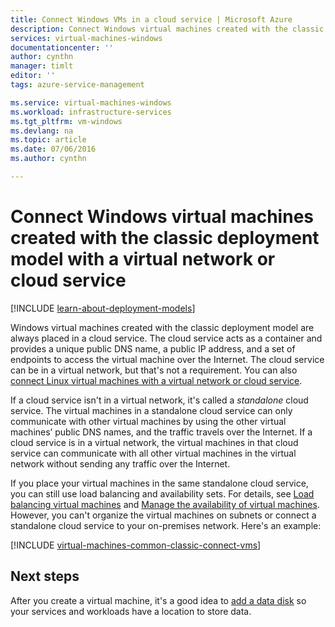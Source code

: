 ```yaml
---
title: Connect Windows VMs in a cloud service | Microsoft Azure
description: Connect Windows virtual machines created with the classic deployment model to an Azure cloud service or virtual network.
services: virtual-machines-windows
documentationcenter: ''
author: cynthn
manager: timlt
editor: ''
tags: azure-service-management

ms.service: virtual-machines-windows
ms.workload: infrastructure-services
ms.tgt_pltfrm: vm-windows
ms.devlang: na
ms.topic: article
ms.date: 07/06/2016
ms.author: cynthn

---
```

# Connect Windows virtual machines created with the classic deployment model with a virtual network or cloud service
[!INCLUDE [learn-about-deployment-models](../../includes/learn-about-deployment-models-classic-include.md)]

Windows virtual machines created with the classic deployment model are always placed in a cloud service. The cloud service acts as a container and provides a unique public DNS name, a public IP address, and a set of endpoints to access the virtual machine over the Internet. The cloud service can be in a virtual network, but that's not a requirement. You can also [connect Linux virtual machines with a virtual network or cloud service](virtual-machines-linux-classic-connect-vms.md).

If a cloud service isn't in a virtual network, it's called a *standalone* cloud service. The virtual machines in a standalone cloud service can only communicate with other virtual machines by using the other virtual machines’ public DNS names, and the traffic travels over the Internet. If a cloud service is in a virtual network, the virtual machines in that cloud service can communicate with all other virtual machines in the virtual network without sending any traffic over the Internet.

If you place your virtual machines in the same standalone cloud service, you can still use load balancing and availability sets. For details, see [Load balancing virtual machines](virtual-machines-windows-load-balance.md) and [Manage the availability of virtual machines](virtual-machines-windows-manage-availability.md). However, you can't organize the virtual machines on subnets or connect a standalone cloud service to your on-premises network. Here's an example:

[!INCLUDE [virtual-machines-common-classic-connect-vms](../../includes/virtual-machines-common-classic-connect-vms.md)]

## Next steps
After you create a virtual machine, it's a good idea to [add a data disk](virtual-machines-windows-classic-attach-disk.md) so your services and workloads have a location to store data. 

